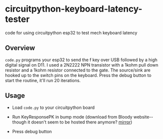 # circuitpython-keyboard-latency-tester
code for using circuitpython esp32 to test mech keyboard latency

## Overview

`code.py` programs your esp32 to send the f key over USB followed by a high digital signal on D11. I used a 2N2222 NPN transistor with a 1kohm pull down resistor and a 1kohm resistor connected to the gate. The source/sink are hooked up to the switch pins on the keyboard. Press the debug button to start the routine, it'll run 20 iterations.

## Usage

- Load `code.py` to your circuitpython board

- Run KeyResponsePK in bump mode (download from Bloody website-- though it doesn't seem to be hosted there anymore? [mirror](https://drive.google.com/file/d/1kiUobSebUWdqPSi0QxpxsH_TUng1uGVF/view?usp=sharing))

- Press debug button
